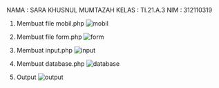 NAMA : SARA KHUSNUL MUMTAZAH
KELAS : TI.21.A.3
NIM  : 312110319



1. Membuat file mobil.php
![mobil](https://user-images.githubusercontent.com/127073979/230782178-10b7ff00-c1f1-4990-a624-b4bfa10fad3f.jpeg)

2. Membuat file form.php
![form](https://user-images.githubusercontent.com/127073979/230782224-3804f0af-4abf-4235-9d8f-4be18e655458.jpeg)

3. Membuat input.php
![input](https://user-images.githubusercontent.com/127073979/230782289-51fdd1ee-1a89-4e0d-84bb-25b3732b1a79.jpeg)

4. Membuat database.php
![database](https://user-images.githubusercontent.com/127073979/230782259-5544653d-9ba7-4f27-bd86-5c34097612b5.jpeg)
 
5. Output
![output](https://user-images.githubusercontent.com/127073979/230782361-dab0dbf0-24b5-4348-8788-9bc3a40f270e.jpeg)
